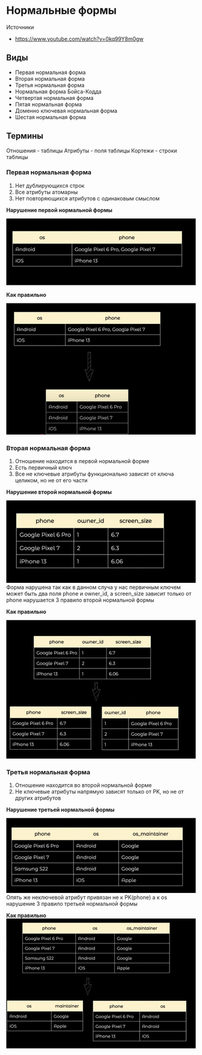 # Нормальные формы

Источники

-   https://www.youtube.com/watch?v=0kq99Y8m0gw

## Виды

-   Первая нормальная форма
-   Вторая нормальная форма
-   Третья нормальная форма
-   Нормальная форма Бойса-Кодда
-   Четвертая нормальная форма
-   Пятая нормальная форма
-   Доменно ключевая нормальная форма
-   Шестая нормальная форма

## Термины

Отношения - таблицы
Атрибуты - поля таблицы
Кортежи - строки таблицы

### Первая нормальная форма

1. Нет дублирующихся строк
2. Все атрибуты атомарны
3. Нет повторяющихся атрибутов с одинаковым смыслом

**Нарушение первой нормальной формы**

![](Скрины/1nf.png)

**Как правильно**

![alt text](Скрины/1nfR.png)

### Вторая нормальная форма

1. Отношение находится в первой нормальной форме
2. Есть первичный ключ
3. Все не ключевые атрибуты функционально зависят от ключа целиком, но не от его части

**Нарушение второй нормальной формы**

![alt text](Скрины/2nf.png)
Форма нарушена так как в данном случа у нас первичным ключем может быть два поля
phone и owner_id, а screen_size зависит только от phone нарушается 3 правило второй
нормальной формы

**Как правильно**

![alt text](Скрины/2nfR.png)

### Третья нормальная форма

1. Отношение находится во второй нормальной форме
2. Не ключевые атрибуты напрямую зависят только от PK, но не от других атрибутов

**Нарушение третьей нормальной формы**

![alt text](Скрины/3nf.png)
Опять же неключевой атрибут привязан не к PK(phone) а к os нарушение 3 правило третьей
нормальной формы

**Как правильно**
![alt text](Скрины/3nfR.png)
